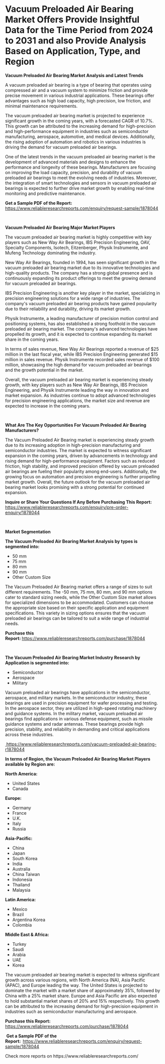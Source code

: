 <p><h1>Vacuum Preloaded Air Bearing Market Offers Provide Insightful Data for the Time Period from 2024 to 2031 and also Provide Analysis Based on Application, Type, and Region</h1></p><p><strong>Vacuum Preloaded Air Bearing Market Analysis and Latest Trends</strong></p>
<p><p>A vacuum preloaded air bearing is a type of bearing that operates using compressed air and a vacuum system to minimize friction and provide precise movement in various industrial applications. These bearings offer advantages such as high load capacity, high precision, low friction, and minimal maintenance requirements.</p><p>The vacuum preloaded air bearing market is projected to experience significant growth in the coming years, with a forecasted CAGR of 10.7%. This growth can be attributed to the increasing demand for high-precision and high-performance equipment in industries such as semiconductor manufacturing, aerospace, automotive, and medical devices. Additionally, the rising adoption of automation and robotics in various industries is driving the demand for vacuum preloaded air bearings.</p><p>One of the latest trends in the vacuum preloaded air bearing market is the development of advanced materials and designs to enhance the performance and longevity of these bearings. Manufacturers are focusing on improving the load capacity, precision, and durability of vacuum preloaded air bearings to meet the evolving needs of industries. Moreover, the integration of smart technologies and sensors in vacuum preloaded air bearings is expected to further drive market growth by enabling real-time monitoring and predictive maintenance.</p></p>
<p><strong>Get a Sample PDF of the Report:&nbsp;</strong> <a href="https://www.reliableresearchreports.com/enquiry/request-sample/1878044">https://www.reliableresearchreports.com/enquiry/request-sample/1878044</a></p>
<p>&nbsp;</p>
<p><strong>Vacuum Preloaded Air Bearing Major Market Players</strong></p>
<p><p>The vacuum preloaded air bearing market is highly competitive with key players such as New Way Air Bearings, IBS Precision Engineering, OAV, Specialty Components, Isotech, Eitzenberger, Physik Instrumente, and Mufeng Technology dominating the industry. </p><p>New Way Air Bearings, founded in 1994, has seen significant growth in the vacuum preloaded air bearing market due to its innovative technologies and high-quality products. The company has a strong global presence and is continuously expanding its product offerings to meet the growing demand for vacuum preloaded air bearings.</p><p>IBS Precision Engineering is another key player in the market, specializing in precision engineering solutions for a wide range of industries. The company's vacuum preloaded air bearing products have gained popularity due to their reliability and durability, driving its market growth.</p><p>Physik Instrumente, a leading manufacturer of precision motion control and positioning systems, has also established a strong foothold in the vacuum preloaded air bearing market. The company's advanced technologies have propelled its growth, and it is expected to continue expanding its market share in the coming years.</p><p>In terms of sales revenue, New Way Air Bearings reported a revenue of $25 million in the last fiscal year, while IBS Precision Engineering generated $15 million in sales revenue. Physik Instrumente recorded sales revenue of $100 million, showcasing the high demand for vacuum preloaded air bearings and the growth potential in the market.</p><p>Overall, the vacuum preloaded air bearing market is experiencing steady growth, with key players such as New Way Air Bearings, IBS Precision Engineering, and Physik Instrumente leading the way in innovation and market expansion. As industries continue to adopt advanced technologies for precision engineering applications, the market size and revenue are expected to increase in the coming years.</p></p>
<p>&nbsp;</p>
<p><strong>What Are The Key Opportunities For Vacuum Preloaded Air Bearing Manufacturers?</strong></p>
<p><p>The Vacuum Preloaded Air Bearing market is experiencing steady growth due to its increasing adoption in high-precision manufacturing and semiconductor industries. The market is expected to witness significant expansion in the coming years, driven by advancements in technology and rising demand for high-performance equipment. Factors such as reduced friction, high stability, and improved precision offered by vacuum preloaded air bearings are fueling their popularity among end-users. Additionally, the growing focus on automation and precision engineering is further propelling market growth. Overall, the future outlook for the vacuum preloaded air bearing market looks promising with a strong potential for continued expansion.</p></p>
<p><strong>Inquire or Share Your Questions If Any Before Purchasing This Report:</strong> <a href="https://www.reliableresearchreports.com/enquiry/pre-order-enquiry/1878044">https://www.reliableresearchreports.com/enquiry/pre-order-enquiry/1878044</a></p>
<p>&nbsp;</p>
<p><strong>Market Segmentation</strong></p>
<p><strong>The Vacuum Preloaded Air Bearing Market Analysis by types is segmented into:</strong></p>
<p><ul><li>50 mm</li><li>75 mm</li><li>80 mm</li><li>90 mm</li><li>Other Custom Size</li></ul></p>
<p><p>The Vacuum Preloaded Air Bearing market offers a range of sizes to suit different requirements. The -50 mm, 75 mm, 80 mm, and 90 mm options cater to standard sizing needs, while the Other Custom Size market allows for specialized dimensions to be accommodated. Customers can choose the appropriate size based on their specific application and equipment specifications. This variety in sizing options ensures that the vacuum preloaded air bearings can be tailored to suit a wide range of industrial needs.</p></p>
<p><strong>Purchase this Report:&nbsp;</strong><a href="https://www.reliableresearchreports.com/purchase/1878044">https://www.reliableresearchreports.com/purchase/1878044</a></p>
<p>&nbsp;</p>
<p><strong>The Vacuum Preloaded Air Bearing Market Industry Research by Application is segmented into:</strong></p>
<p><ul><li>Semiconductor</li><li>Aerospace</li><li>Military</li></ul></p>
<p><p>Vacuum preloaded air bearings have applications in the semiconductor, aerospace, and military markets. In the semiconductor industry, these bearings are used in precision equipment for wafer processing and testing. In the aerospace sector, they are utilized in high-speed rotating machinery and guidance systems. In the military market, vacuum preloaded air bearings find applications in various defense equipment, such as missile guidance systems and radar antennas. These bearings provide high precision, stability, and reliability in demanding and critical applications across these industries.</p></p>
<p><a href="https://www.reliableresearchreports.com/vacuum-preloaded-air-bearing-r1878044">&nbsp;https://www.reliableresearchreports.com/vacuum-preloaded-air-bearing-r1878044</a></p>
<p><strong>In terms of Region, the Vacuum Preloaded Air Bearing Market Players available by Region are:</strong></p>
<p>
    <p> <strong> North America: </strong>
        <ul>
            <li>United States</li>
            <li>Canada</li>
        </ul>
        </p> 
    <p> <strong> Europe: </strong>
        <ul>
            <li>Germany</li>
            <li>France</li>
            <li>U.K.</li>
            <li>Italy</li>
            <li>Russia</li>
        </ul>
        </p> 
    <p> <strong> Asia-Pacific: </strong>
        <ul>
            <li>China</li>
            <li>Japan</li>
            <li>South Korea</li>
            <li>India</li>
            <li>Australia</li>
            <li>China Taiwan</li>
            <li>Indonesia</li>
            <li>Thailand</li>
            <li>Malaysia</li>
        </ul>
        </p> 
    <p> <strong> Latin America: </strong>
        <ul>
            <li>Mexico</li>
            <li>Brazil</li>
            <li>Argentina Korea</li>
            <li>Colombia</li>
        </ul>
        </p> 
    <p> <strong> Middle East & Africa: </strong>
        <ul>
            <li>Turkey</li>
            <li>Saudi</li>
            <li>Arabia</li>
            <li>UAE</li>
            <li>Korea</li>
        </ul>
    </p>
    </p>
<p><p>The vacuum preloaded air bearing market is expected to witness significant growth across various regions, with North America (NA), Asia Pacific (APAC), and Europe leading the way. The United States is projected to dominate the market with a market share of approximately 35%, followed by China with a 25% market share. Europe and Asia Pacific are also expected to hold substantial market shares of 20% and 15% respectively. This growth can be attributed to the increasing demand for high-precision equipment in industries such as semiconductor manufacturing and aerospace.</p></p>
<p><strong>Purchase this Report: </strong><a href="https://www.reliableresearchreports.com/purchase/1878044">https://www.reliableresearchreports.com/purchase/1878044</a></p>
<p>&nbsp;<strong>Get a Sample PDF of the Report:&nbsp;&nbsp;</strong><a href="https://www.reliableresearchreports.com/enquiry/request-sample/1878044">https://www.reliableresearchreports.com/enquiry/request-sample/1878044</a></p>
<p><strong></strong></p>
<p>Check more reports on https://www.reliableresearchreports.com/</p>